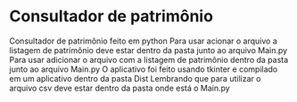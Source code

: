 # Consultador de patrimônio
Consultador de patrimônio feito em python 
Para usar acionar o arquivo a listagem de patrimônio deve estar dentro da pasta junto ao arquivo Main.py
Para usar adicionar o arquivo com a listagem de patrimônio dentro da pasta junto ao arquivo Main.py
O aplicativo foi feito usando tkinter e compilado em um aplicativo dentro da pasta Dist
Lembrando que para utilizar o arquivo csv deve estar dentro da pasta onde está o Main.py
